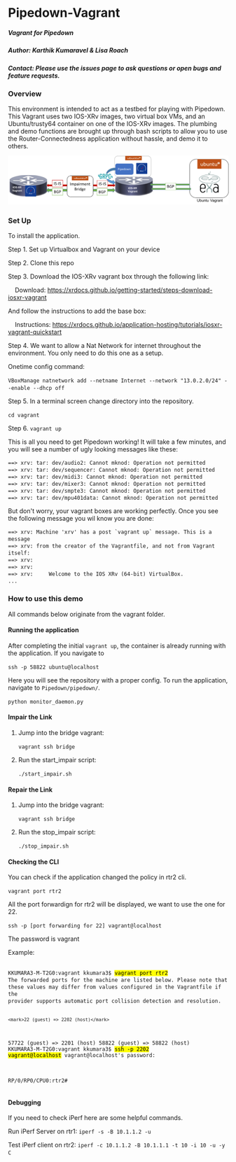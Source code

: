 # Pipedown-Vagrant
##### Vagrant for Pipedown
##### Author: Karthik Kumaravel & Lisa Roach
##### Contact: Please use the issues page to ask questions or open bugs and feature requests.

### Overview
This environment is intended to act as a testbed for playing with Pipedown. This Vagrant uses two IOS-XRv images, two virtual box VMs, and an Ubuntu/trusty64 container on one of the IOS-XRv images. The plumbing and demo functions are brought up through bash scripts to allow you to use the Router-Connectedness application without hassle, and demo it to others.

![Router Diagram](pipedown.png)

### Set Up

To install the application.

Step 1. Set up Virtualbox and Vagrant on your device

Step 2. Clone this repo

Step 3. Download the IOS-XRv vagrant box through the following link:

&nbsp;&nbsp;&nbsp;&nbsp;Download: https://xrdocs.github.io/getting-started/steps-download-iosxr-vagrant

And follow the instructions to add the base box:

&nbsp;&nbsp;&nbsp;&nbsp;Instructions: https://xrdocs.github.io/application-hosting/tutorials/iosxr-vagrant-quickstart

Step 4. We want to allow a Nat Network for internet throughout the environment. You only need to do this one as a setup.

Onetime config command:

``` VBoxManage natnetwork add --netname Internet --network "13.0.2.0/24" --enable --dhcp off ```

Step 5. In a terminal screen change directory into the repository.

``` cd vagrant ```

Step 6. ``` vagrant up ```

This is all you need to get Pipedown working! It will take a few minutes, and you will see a number of ugly looking messages like these:

```
==> xrv: tar: dev/audio2: Cannot mknod: Operation not permitted
==> xrv: tar: dev/sequencer: Cannot mknod: Operation not permitted
==> xrv: tar: dev/midi3: Cannot mknod: Operation not permitted
==> xrv: tar: dev/mixer3: Cannot mknod: Operation not permitted
==> xrv: tar: dev/smpte3: Cannot mknod: Operation not permitted
==> xrv: tar: dev/mpu401data: Cannot mknod: Operation not permitted
```

But don't worry, your vagrant boxes are working perfectly. Once you see the following message you wil know you are done:

```
==> xrv: Machine 'xrv' has a post `vagrant up` message. This is a message
==> xrv: from the creator of the Vagrantfile, and not from Vagrant itself:
==> xrv:
==> xrv:
==> xrv:     Welcome to the IOS XRv (64-bit) VirtualBox.
...
```
### How to use this demo

All commands below originate from the vagrant folder.

#### Running the application

After completing the initial ```vagrant up```, the container is already running with the application. If you navigate to

```ssh -p 58822 ubuntu@localhost```

Here you will see the repository with a proper config. To run the application, navigate to `Pipedown/pipedown/`.

``` python monitor_daemon.py ```

#### Impair the Link

1. Jump into the bridge vagrant:

   ```vagrant ssh bridge```

2. Run the start_impair script:

   ``` ./start_impair.sh ```


#### Repair the Link

1. Jump into the bridge vagrant:

   ``` vagrant ssh bridge ```

2. Run the stop_impair script:

   ``` ./stop_impair.sh ```

#### Checking the CLI

You can check if the application changed the policy in rtr2 cli.

``` vagrant port rtr2 ```

All the port forwardign for rtr2 will be displayed, we want to use the one for 22.

``` ssh -p [port forwarding for 22] vagrant@localhost ```

The password is vagrant

Example:

<div class="highlighter-rouge">
<pre class="highlight">
<code>
KKUMARA3-M-T2G0:vagrant kkumara3$ <mark>vagrant port rtr2</mark>
The forwarded ports for the machine are listed below. Please note that
these values may differ from values configured in the Vagrantfile if the
provider supports automatic port collision detection and resolution.

    <mark>22 (guest) => 2202 (host)</mark>
 57722 (guest) => 2201 (host)
 58822 (guest) => 58822 (host)
KKUMARA3-M-T2G0:vagrant kkumara3$ <mark>ssh -p 2202 vagrant@localhost</mark>
vagrant@localhost's password:


RP/0/RP0/CPU0:rtr2#
</code>
</pre>
</div>

#### Debugging

If you need to check iPerf here are some helpful commands.

Run iPerf Server on rtr1:
``` iperf -s -B 10.1.1.2 -u ```


Test iPerf client on rtr2:
```iperf -c 10.1.1.2 -B 10.1.1.1 -t 10 -i 10 -u -y C```

